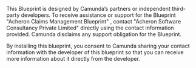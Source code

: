 <p>This Blueprint is designed by Camunda’s partners or independent third-party developers. To receive assistance or support for the Blueprint "Acheron Claims Management Blueprint" , contact "Acheron Software Consultancy Private Limited" directly using the contact information provided. Camunda disclaims any support obligation for the Blueprint.</p><p>
By installing this blueprint, you consent to Camunda sharing your contact information with the developer of this blueprint so that you can receive more information about it directly from the developer.</p>